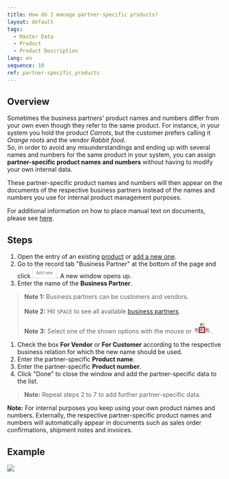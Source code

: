```yaml
---
title: How do I manage partner-specific products?
layout: default
tags:
  - Master Data
  - Product
  - Product Description
lang: en
sequence: 10
ref: partner-specific_products
---
```


## Overview
Sometimes the business partners' product names and numbers differ from your own even though they refer to the same product. For instance, in your system you hold the product *Carrots*, but the customer prefers calling it *Orange roots* and the vendor *Rabbit food*.<br>
So, in order to avoid any misunderstandings and ending up with several names and numbers for the same product in your system, you can assign **partner-specific product names and numbers** without having to modify your own internal data.

These partner-specific product names and numbers will then appear on the documents of the respective business partners instead of the names and numbers you use for internal product management purposes.

For additional information on how to place manual text on documents, please see [here](Print_text_on_documents-general).

## Steps
1. Open the entry of an existing [product](Menu) or [add a new one](NewProduct).
1. Go to the record tab "Business Partner" at the bottom of the page and click ![](assets/Add_New_Button.png). A new window opens up.
1. Enter the name of the **Business Partner**.
 >**Note 1:** Business partners can be customers and vendors.<br><br>
 >**Note 2:** Hit `SPACE` to see all available [business partners](New_Business_Partner).<br><br>
 >**Note 3:** Select one of the shown options with the mouse or ![](../DE/assets/Workflow_Auftrag_Bis_Rechnung_WebUI-73797.png).

1. Check the box **For Vendor** or **For Customer** according to the respective business relation for which the new name should be used.
1. Enter the partner-specific **Product name**.
1. Enter the partner-specific **Product number**.
1. Click "Done" to close the window and add the partner-specific data to the list.
 >**Note:** Repeat steps 2 to 7 to add further partner-specific data.

**Note:** For internal purposes you keep using your own product names and numbers. Externally, the respective partner-specific product names and numbers will automatically appear in documents such as sales order confirmations, shipment notes and invoices.

## Example
![](assets/Partner-specific_products.gif)
